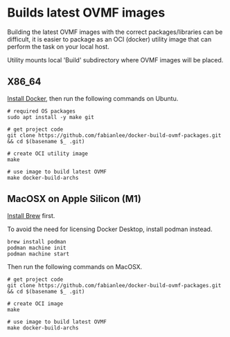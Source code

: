 # Builds latest OVMF images

Building the latest OVMF images with the correct packages/libraries can be difficult, it is easier to package as an OCI (docker) utility image that can perform the task on your local host.

Utility mounts local 'Build' subdirectory where OVMF images will be placed.

## X86_64

[Install Docker](https://fabianlee.org/2023/09/14/docker-installing-docker-ce-on-ubuntu/), then run the following commands on Ubuntu.

```
# required OS packages
sudo apt install -y make git

# get project code
git clone https://github.com/fabianlee/docker-build-ovmf-packages.git && cd $(basename $_ .git)

# create OCI utility image
make

# use image to build latest OVMF
make docker-build-archs
```

## MacOSX on Apple Silicon (M1)

[Install Brew](https://docs.brew.sh/Installation) first.

To avoid the need for licensing Docker Desktop, install podman instead.

```
brew install podman
podman machine init
podman machine start
```

Then run the following commands on MacOSX.

```
# get project code
git clone https://github.com/fabianlee/docker-build-ovmf-packages.git && cd $(basename $_ .git)

# create OCI image
make

# use image to build latest OVMF
make docker-build-archs
```
